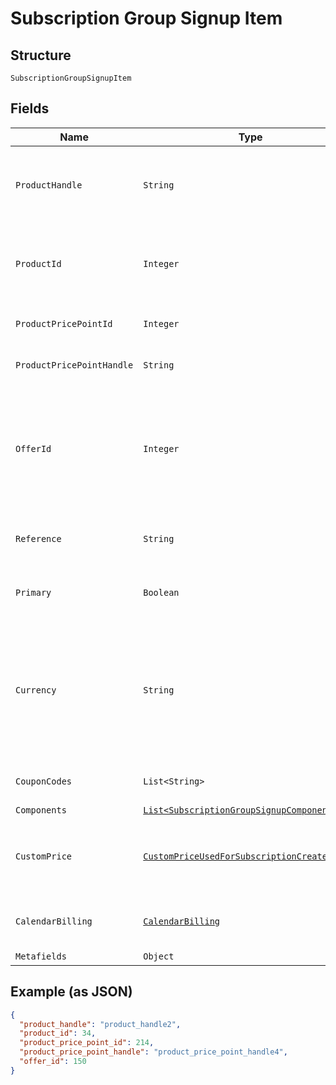 
# Subscription Group Signup Item

## Structure

`SubscriptionGroupSignupItem`

## Fields

| Name | Type | Tags | Description | Getter | Setter |
|  --- | --- | --- | --- | --- | --- |
| `ProductHandle` | `String` | Optional | The API Handle of the product for which you are creating a subscription. Required, unless a `product_id` is given instead. | String getProductHandle() | setProductHandle(String productHandle) |
| `ProductId` | `Integer` | Optional | The Product ID of the product for which you are creating a subscription. You can pass either `product_id` or `product_handle`. | Integer getProductId() | setProductId(Integer productId) |
| `ProductPricePointId` | `Integer` | Optional | The ID of the particular price point on the product. | Integer getProductPricePointId() | setProductPricePointId(Integer productPricePointId) |
| `ProductPricePointHandle` | `String` | Optional | The user-friendly API handle of a product's particular price point. | String getProductPricePointHandle() | setProductPricePointHandle(String productPricePointHandle) |
| `OfferId` | `Integer` | Optional | Use in place of passing product and component information to set up the subscription with an existing offer. May be either the Chargify ID of the offer or its handle prefixed with `handle:` | Integer getOfferId() | setOfferId(Integer offerId) |
| `Reference` | `String` | Optional | The reference value (provided by your app) for the subscription itelf. | String getReference() | setReference(String reference) |
| `Primary` | `Boolean` | Optional | One of the subscriptions must be marked as primary in the group. | Boolean getPrimary() | setPrimary(Boolean primary) |
| `Currency` | `String` | Optional | (Optional) If Multi-Currency is enabled and the currency is configured in Chargify, pass it at signup to create a subscription on a non-default currency. Note that you cannot update the currency of an existing subscription. | String getCurrency() | setCurrency(String currency) |
| `CouponCodes` | `List<String>` | Optional | An array for all the coupons attached to the subscription. | List<String> getCouponCodes() | setCouponCodes(List<String> couponCodes) |
| `Components` | [`List<SubscriptionGroupSignupComponent>`](../../doc/models/subscription-group-signup-component.md) | Optional | - | List<SubscriptionGroupSignupComponent> getComponents() | setComponents(List<SubscriptionGroupSignupComponent> components) |
| `CustomPrice` | [`CustomPriceUsedForSubscriptionCreateUpdate`](../../doc/models/custom-price-used-for-subscription-create-update.md) | Optional | (Optional) Used in place of `product_price_point_id` to define a custom price point unique to the subscription | CustomPriceUsedForSubscriptionCreateUpdate getCustomPrice() | setCustomPrice(CustomPriceUsedForSubscriptionCreateUpdate customPrice) |
| `CalendarBilling` | [`CalendarBilling`](../../doc/models/calendar-billing.md) | Optional | (Optional). Cannot be used when also specifying next_billing_at | CalendarBilling getCalendarBilling() | setCalendarBilling(CalendarBilling calendarBilling) |
| `Metafields` | `Object` | Optional | - | Object getMetafields() | setMetafields(Object metafields) |

## Example (as JSON)

```json
{
  "product_handle": "product_handle2",
  "product_id": 34,
  "product_price_point_id": 214,
  "product_price_point_handle": "product_price_point_handle4",
  "offer_id": 150
}
```

